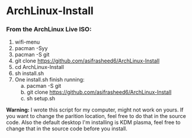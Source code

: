 # ArchLinux-Install
### From the ArchLinux Live ISO:
1. wifi-menu
2. pacman -Syy
3. pacman -S git
4. git clone https://github.com/asifrasheed6/ArchLinux-Install
5. cd ArchLinux-Install
6. sh install.sh
7. One install.sh finish running:</br>
&nbsp;&nbsp;&nbsp;&nbsp;a. pacman -S git</br>
&nbsp;&nbsp;&nbsp;&nbsp;b. git clone https://github.com/asifrasheed6/ArchLinux-Install</br>
&nbsp;&nbsp;&nbsp;&nbsp;c. sh setup.sh</br>

<b>Warning:</b> I wrote this script for my computer, might not work on yours. If you want to change the parition location, feel free to do that in the source code. Also the default desktop I'm installing is KDM plasma, feel free to change that in the source code before you install.
